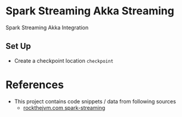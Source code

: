 # Spark Streaming Akka Streaming

Spark Streaming Akka Integration


## Set Up

- Create a checkpoint location `checkpoint`

# References
- This project contains code snippets / data from following sources
  - [rockthejvm.com  spark-streaming](https://rockthejvm.com/p/spark-streaming)
  
  